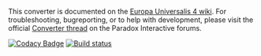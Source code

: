 This converter is documented on the [Europa Universalis 4 wiki](https://eu4.paradoxwikis.com/Europa_Universalis_IV_to_Victoria_3_Converter). 
For troubleshooting, bugreporting, or to help with development, please visit the official [Converter thread](https://forum.paradoxplaza.com/forum/threads/eu4-to-vic3-converter-thread.1475054/) on the Paradox Interactive forums. 

[![Codacy Badge](https://api.codacy.com/project/badge/Grade/f744d8bd5fa2481d85150e1d53e93b9e)](https://app.codacy.com/gh/ParadoxGameConverters/EU4toVic3?utm_source=github.com&utm_medium=referral&utm_content=ParadoxGameConverters/EU4toVic3&utm_campaign=Badge_Grade_Settings)
[![Build status](https://ci.appveyor.com/api/projects/status/ugrq6ci7i7cuy2cl/branch/master?svg=true)](https://ci.appveyor.com/project/Idhrendur/eu4tovic3/branch/master)
